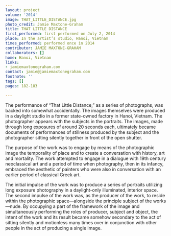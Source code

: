 ```yaml
---
layout: project
volume: '2014'
image: THAT_LITTLE_DISTANCE.jpg
photo_credit: Jamie Maxtone-Graham
title: THAT LITTLE DISTANCE
first_performed: first performed on July 2, 2014
place: In the artist’s studio, Hanoi, Vietnam
times_performed: performed once in 2014
contributor: JAMIE MAXTONE-GRAHAM
collaborators: []
home: Hanoi, Vietnam
links:
- jamiemaxtonegraham.com
contact: jamie@jamiemaxtonegraham.com
footnote: ''
tags: []
pages: 182-183

---
```


The performance of “That Little Distance,” as a series of photographs, was backed into somewhat accidentally. The images themselves were produced in a daylight studio in a former state-owned factory in Hanoi, Vietnam. The photographer appears with the subjects in the portraits. The images, made through long exposures of around 20 seconds each, ultimately became documents of performances of stillness produced by the subject and the photographer sitting silently together in front of the open shutter.

The purpose of the work was to engage by means of the photographic image the temporality of place and to create a conversation with history, art and mortality. The work attempted to engage in a dialogue with 19th century neoclassical art and a period of time when photography, then in its infancy, embraced the aesthetic of painters who were also in conversation with an earlier period of classical Greek art.

The initial impulse of the work was to produce a series of portraits utilizing long exposure photography in a daylight-only illuminated, interior space. The second impulse of the work was, as the producer of the work, to reside within the photographic space—alongside the principle subject of the works—nude. By occupying a part of the framework of the image and simultaneously performing the roles of producer, subject and object, the intent of the work and its result became somehow secondary to the act of sitting silently and motionless many times over in conjunction with other people in the act of producing a single image.
